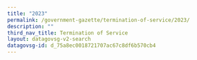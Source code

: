 ```yaml
---
title: "2023"
permalink: /government-gazette/termination-of-service/2023/
description: ""
third_nav_title: Termination of Service
layout: datagovsg-v2-search
datagovsg-id: d_75a8ec0018721707ac67c8df6b570cb4
---
```

